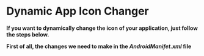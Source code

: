 ﻿# Dynamic App Icon Changer

**If you want to dynamically change the icon of your application, just follow the steps below.**


**First of all, the changes we need to make in the _AndroidManifet.xml_ file**

